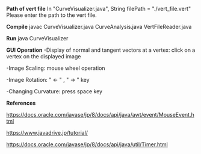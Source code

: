 **Path of vert file**
In "CurveVisualizer.java", 
String filePath = "./vert_file.vert"
Please enter the path to the vert file.

**Compile**
javac CurveVisualizer.java CurveAnalysis.java VertFileReader.java

**Run**
java CurveVisualizer

**GUI Operation**
  -Display of normal and tangent vectors at a vertex: click on a vertex on the displayed image

  -Image Scaling: mouse wheel operation

  -Image Rotation: " <- " , " -> " key

  -Changing Curvature: press space key

**References**

https://docs.oracle.com/javase/jp/8/docs/api/java/awt/event/MouseEvent.html

https://www.javadrive.jp/tutorial/

https://docs.oracle.com/javase/jp/8/docs/api/java/util/Timer.html
